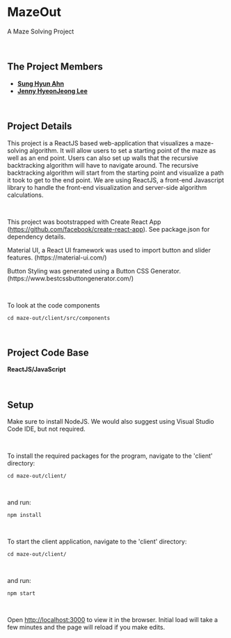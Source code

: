 # MazeOut
A Maze Solving Project

<br>

## The Project Members
* [**Sung Hyun Ahn**](https://github.com/sahn1998)
* [**Jenny HyeonJeong Lee**](https://github.com/jhjlee0329)

<br>

## Project Details

<p>
This project is a ReactJS based web-application that visualizes a maze-solving algorithm.
It will allow users to set a starting point of the maze as well as an end point.
Users can also set up walls that the recursive backtracking algorithm will have to navigate around.
The recursive backtracking algorithm will start from the starting point and visualize a path it took to get to the end point.
We are using ReactJS, a front-end Javascript library to handle the front-end visualization and server-side algorithm calculations.
</p>

<br>

This project was bootstrapped with Create React App (https://github.com/facebook/create-react-app). See package.json for dependency details.
<p>
Material UI, a React UI framework was used to import button and slider features. (https://material-ui.com/)
<p>
Button Styling was generated using a Button CSS Generator. (https://www.bestcssbuttongenerator.com/)
</p>

<br>

To look at the code components
```
cd maze-out/client/src/components
```

<br>

## Project Code Base
**ReactJS/JavaScript**

<br>

## Setup
Make sure to install NodeJS.
We would also suggest using Visual Studio Code IDE, but not required.

<br>

To install the required packages for the program, navigate to the 'client' directory:
```
cd maze-out/client/
```

<br> 

and run:
```
npm install
```

<br>

To start the client application, navigate to the 'client' directory:
```
cd maze-out/client/
```

<br>

and run:
```
npm start
```

<br> 

Open [http://localhost:3000](http://localhost:3000) to view it in the browser.
Initial load will take a few minutes and the page will reload if you make edits.
